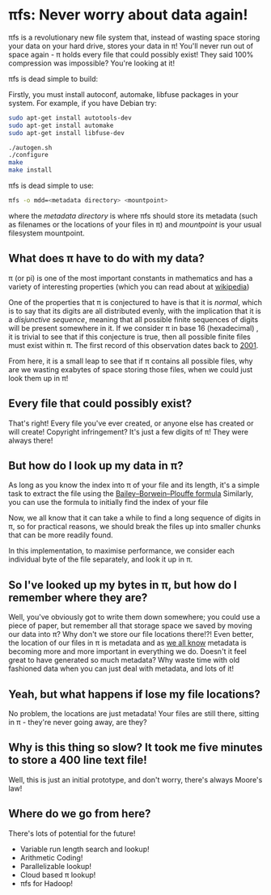 πfs: Never worry about data again!
==================================

πfs is a revolutionary new file system that, instead of wasting space storing
your data on your hard drive, stores your data in π! You'll never run out of
space again - π holds every file that could possibly exist! They said 100%
compression was impossible? You're looking at it!

πfs is dead simple to build:

Firstly, you must install autoconf, automake, libfuse packages in your system.
For example, if you have Debian try:
```sh
sudo apt-get install autotools-dev
sudo apt-get install automake
sudo apt-get install libfuse-dev
```

```sh
./autogen.sh
./configure
make
make install
```

πfs is dead simple to use:

```sh
πfs -o mdd=<metadata directory> <mountpoint>
```

where the _metadata directory_ is where πfs should store its metadata (such
as filenames or the locations of your files in π) and _mountpoint_ is your
usual filesystem mountpoint.

What does π have to do with my data?
------------------------------------

π (or pi) is one of the most important constants in mathematics and has a
variety of interesting properties (which you can read about at [wikipedia](http://en.wikipedia.org/wiki/Pi))

One of the properties that π is conjectured to have is that it is _normal_,
which is to say that its digits are all distributed evenly, with the
implication that it is a _disjunctive sequence_, meaning that all possible
finite sequences of digits will be present somewhere in it. If we consider
π in base 16 (hexadecimal) , it is trivial to see that if this conjecture
is true, then all possible finite files must exist within π. The first
record of this observation dates back to [2001](http://www.netfunny.com/rhf/jokes/01/Jun/pi.html).

From here, it is a small leap to see that if π contains all possible files,
why are we wasting exabytes of space storing those files, when we could just
look them up in π!

Every file that could possibly exist?
-------------------------------------

That's right! Every file you've ever created, or anyone else has created or
will create! Copyright infringement? It's just a few digits of π! They were
always there!

But how do I look up my data in π?
----------------------------------

As long as you know the index into π of your file and its length, it's a
simple task to extract the file using the [Bailey–Borwein–Plouffe formula](http://en.wikipedia.org/wiki/BBP-type_formula)
Similarly, you can use the formula to initially find the index of your file

Now, we all know that it can take a while to find a long sequence of digits
in π, so for practical reasons, we should break the files up into smaller
chunks that can be more readily found.

In this implementation, to maximise performance, we consider each individual byte
of the file separately, and look it up in π.

So I've looked up my bytes in π, but how do I remember where they are?
----------------------------------------------------------------------

Well, you've obviously got to write them down somewhere; you could use a piece of
paper, but remember all that storage space we saved by moving our data into π? Why
don't we store our file locations there!?! Even better, the location of our files in
π is metadata and as [we all know](http://datatechnologytoday.wordpress.com/2010/09/07/on-the-importance-of-metadata/)
metadata is becoming more and more important in everything we do. Doesn't it feel
great to have generated so much metadata? Why waste time with old fashioned data
when you can just deal with metadata, and lots of it!

Yeah, but what happens if lose my file locations?
-------------------------------------------------

No problem, the locations are just metadata! Your files are still there, sitting
in π - they're never going away, are they?

Why is this thing so slow? It took me five minutes to store a 400 line text file!
---------------------------------------------------------------------------------

Well, this is just an initial prototype, and don't worry, there's always Moore's law!

Where do we go from here?
-------------------------

There's lots of potential for the future!

* Variable run length search and lookup!
* Arithmetic Coding!
* Parallelizable lookup!
* Cloud based π lookup!
* πfs for Hadoop!

